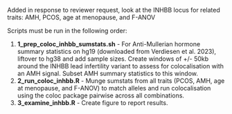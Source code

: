 Added in response to reviewer request, look at the INHBB locus for related traits: AMH, PCOS, age at menopause, and F-ANOV

Scripts must be run in the following order:

1. **1_prep_coloc_inhbb_sumstats.sh** - For Anti-Mullerian hormone summary statistics on hg19 (downloaded from Verdiesen et al. 2023), liftover to hg38 and add sample sizes. Create windows of +/- 50kb around the INHBB lead infertility variant to assess for colocalisation with an AMH signal. Subset AMH summary statistics to this window.
2. **2_run_coloc_inhbb.R** - Munge sumstats from all traits (PCOS, AMH, age at menopause, and F-ANOV) to match alleles and run colocalisation using the coloc package pairwise across all combinations. 
3. **3_examine_inhbb.R** - Create figure to report results.